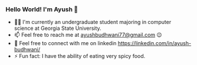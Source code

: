 ### Hello World! I'm Ayush 👋

- :student: I'm currently an undergraduate student majoring in computer science at Georgia State University.
- 📫 Feel free to reach me at ayushbudhwani77@gmail.com :wink:
- :link:	Feel free to connect with me on linkedin https://linkedin.com/in/ayush-budhwani/
- ⚡ Fun fact: I have the ability of eating very spicy food.
